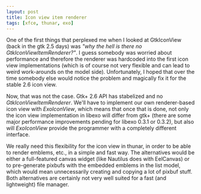 ```yaml
---
layout: post
title: Icon view item renderer
tags: [xfce, thunar, exo]
---
```


One of the first things that perplexed me when I looked at GtkIconView (back in the gtk 2.5 days) was <i>"why the hell is there no GtkIconViewItemRenderer?"</i>. I guess somebody was worried about performance and therefore the renderer was hardcoded into the first icon view implementations (which is of course not very flexible and can lead to weird work-arounds on the model side). Unfortunately, I hoped that over the time somebody else would notice the problem and magically fix it for the stable 2.6 icon view.

Now, that was not the case. Gtk+ 2.6 API has stabelized and no <i>GtkIconViewItemRenderer</i>. We'll have to implement our own renderer-based icon view with <i>ExoIconView</i>, which means that once that is done, not only the icon view implementation in libexo will differ from gtk+ (there are some major performance improvements pending for libexo 0.3.1 or 0.3.2), but also will <i>ExoIconView</i> provide the programmer with a completely different interface.

We really need this flexibility for the icon view in thunar, in order to be able to render emblems, etc., in a simple and fast way. The alternatives would be either a full-featured canvas widget (like Nautilus does with EelCanvas) or to pre-generate pixbufs with the embedded emblems in the list model, which would mean unnecessarily creating and copying a lot of pixbuf stuff. Both alternatives are certainly not very well suited for a fast (and lightweight) file manager.


